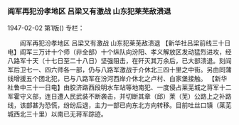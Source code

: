 ### 阎军再犯汾孝地区  吕梁又有激战  山东犯莱芜敌溃退

1947-02-02
第1版()
专栏：

　　阎军再犯汾孝地区
    吕梁又有激战
    山东犯莱芜敌溃退
    【新华社吕梁前线三十日电】阎军三万计十个师（非全部）十个纵队向汾阳、孝义解放区发动猛烈进攻，经八路军十天（十七日至二十八日）坚强阻击，在歼灭其万余后，已大部溃退。刻阎军后卫七一、四六师各一部，仍与八路军激战于介休北三四十里之中街。另由同蒲线增援五个团北犯，已与八路军在汾河西岸介休北之卢村、白家堡接触。
    【新华社鲁中三十一日电】由胶济路西段明水车站等地南犯、一度侵占莱芜城之蒋军十二军霍守义部，连日遭人民武装不断袭击，并切断其章（邱）莱（芜）公路上之补路线，该部甚为恐慌，纷纷后退，主力一部已向东北方向转移。目前吐丝口镇（莱芜城西北三十里）以南已无蒋军踪迹。
